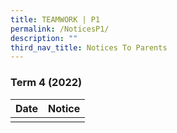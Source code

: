 ```yaml
---
title: TEAMWORK | P1
permalink: /NoticesP1/
description: ""
third_nav_title: Notices To Parents
---
```


### Term 4 (2022)



| Date | Notice |
| --- | ----- |
|     |      |